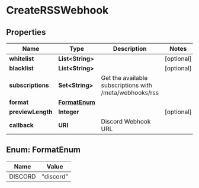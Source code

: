 

# CreateRSSWebhook



## Properties

| Name | Type | Description | Notes |
|------------ | ------------- | ------------- | -------------|
|**whitelist** | **List&lt;String&gt;** |  |  [optional] |
|**blacklist** | **List&lt;String&gt;** |  |  [optional] |
|**subscriptions** | **Set&lt;String&gt;** | Get the available subscriptions with /meta/webhooks/rss |  |
|**format** | [**FormatEnum**](#FormatEnum) |  |  |
|**previewLength** | **Integer** |  |  [optional] |
|**callback** | **URI** | Discord Webhook URL |  |



## Enum: FormatEnum

| Name | Value |
|---- | -----|
| DISCORD | &quot;discord&quot; |



